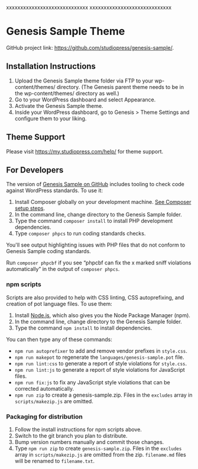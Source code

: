 xxxxxxxxxxxxxxxxxxxxxxxxxxxxx
xxxxxxxxxxxxxxxxxxxxxxxxxxxxx

# Genesis Sample Theme

GitHub project link: https://github.com/studiopress/genesis-sample/.


## Installation Instructions

1. Upload the Genesis Sample theme folder via FTP to your wp-content/themes/ directory. (The Genesis parent theme needs to be in the wp-content/themes/ directory as well.)
2. Go to your WordPress dashboard and select Appearance.
3. Activate the Genesis Sample theme.
4. Inside your WordPress dashboard, go to Genesis > Theme Settings and configure them to your liking.

## Theme Support

Please visit https://my.studiopress.com/help/ for theme support.

## For Developers

The version of [Genesis Sample on GitHub](https://github.com/studiopress/genesis-sample/) includes tooling to check code against WordPress standards. To use it:

1. Install Composer globally on your development machine. [See Composer setup steps](https://getcomposer.org/doc/00-intro.md#downloading-the-composer-executable).
2. In the command line, change directory to the Genesis Sample folder.
3. Type the command `composer install` to install PHP development dependencies.
4. Type `composer phpcs` to run coding standards checks.

You'll see output highlighting issues with PHP files that do not conform to Genesis Sample coding standards.

Run `composer phpcbf` if you see “phpcbf can fix the x marked sniff violations automatically” in the output of `composer phpcs`.

### npm scripts

Scripts are also provided to help with CSS linting, CSS autoprefixing, and creation of pot language files. To use them:

1. Install [Node.js](https://nodejs.org/), which also gives you the Node Package Manager (npm).
2. In the command line, change directory to the Genesis Sample folder.
3. Type the command `npm install` to install dependencies.

You can then type any of these commands:

- `npm run autoprefixer` to add and remove vendor prefixes in `style.css`.
- `npm run makepot` to regenerate the `languages/genesis-sample.pot` file.
- `npm run lint:css` to generate a report of style violations for `style.css`.
- `npm run lint:js` to generate a report of style violations for JavaScript files.
- `npm run fix:js` to fix any JavaScript style violations that can be corrected automatically.
- `npm run zip` to create a genesis-sample.zip. Files in the `excludes` array in `scripts/makezip.js` are omitted.

### Packaging for distribution

1. Follow the install instructions for npm scripts above.
2. Switch to the git branch you plan to distribute.
3. Bump version numbers manually and commit those changes.
4. Type `npm run zip` to create `genesis-sample.zip`. Files in the `excludes` array in `scripts/makezip.js` are omitted from the zip. `filename.md` files will be renamed to `filename.txt`.

